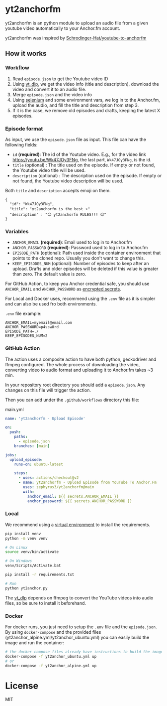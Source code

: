 # yt2anchorfm

yt2anchorfm is an python module to upload an audio file from a given youtube video automatically to your Anchor.fm account.

yt2anchorfm was inspired by [Schrodinger-Hat/youtube-to-anchorfm](https://github.com/Schrodinger-Hat/youtube-to-anchorfm)

## How it works

### Workflow

1. Read `episode.json` to get the Youtube video ID
2. Using [yt_dlp](https://github.com/yt-dlp/yt-dlp), we get the video info (title and description), download the video and convert it to an audio file.
3. Merge `episode.json` and the video info
4. Using [selenium](https://github.com/SeleniumHQ/selenium) and some environment vars, we log in to the Anchor.fm, upload the audio, and fill the title and description from step 3.
5. If it is the case, we remove old episodes and drafts, keeping the latest X episodes.

### Episode format

As input, we use the `episode.json` file as input. This file can have the following fields:

- `id` **(required)**: The id of the Youtube video. E.g., for the video link https://youtu.be/Wk47JOy3FNg, the last part, `Wk47JOy3FNg`, is the id.
- `title` (optional) : The title used on the episode. If empty or not found, the Youtube video title will be used.
- `description` (optional) : The description used on the episode. If empty or not found, the Youtube video description will be used.

Both `title` and `description` accepts emoji on them.

```
{
  "id": "Wk47JOy3FNg",
  "title": "yt2anchorfm is the best ⭐"
  "description" : "😍 yt2anchorfm RULES!!! 😍"
}
```

### Variables

- `ANCHOR_EMAIL` **(required)**: Email used to log in to  Anchor.fm
- `ANCHOR_PASSWORD` **(required)**: Password used to log in to Anchor.fm
- `EPISODE_PATH` (optional): Path used inside the container environment that points to the cloned repo. Usually you don't want to change this.
- `KEEP_EPISODES_NUM` (optional): Number of episodes to keep after an upload. Drafts and older episodes will be deleted if this value is greater than zero. The default value is zero.

For GitHub Action, to keep you Anchor credential safe, you should use `ANCHOR_EMAIL` and `ANCHOR_PASSWORD` as [encrypted secrets](https://docs.github.com/en/free-pro-team@latest/actions/reference/encrypted-secrets#creating-encrypted-secrets-for-a-repository).

For Local and Docker uses, recommend using the `.env` file as it is simpler and can also be used fro both environments.

`.env` file example:
```.env
ANCHOR_EMAIL=myemail@email.com
ANCHOR_PASSWORD=p4ssw0rd
EPISODE_PATH=./
KEEP_EPISODES_NUM=2
```

### GitHub Action
The action uses a composite action to have both python, geckodriver and ffmpeg configured. The whole process of downloading the video, converting video to audio format and uploading it to Anchor.fm takes ~3 min.

In your repository root directory you should add a `episode.json`. Any changes on this file will trigger the action.

Then you can add under the `.github/workflows` directory this file:

main.yml
```yml
name: 'yt2anchorfm - Upload Episode'

on:
  push:
    paths: 
      - episode.json
    branches: [main]

jobs:
  upload_episode:
    runs-on: ubuntu-latest

    steps:
      - uses: actions/checkout@v2
      - name: yt2anchorfm - Upload Episode from YouTube To Anchor.Fm
        uses: zephyrus3/yt2anchorfm@main
        with:
          anchor_email: ${{ secrets.ANCHOR_EMAIL }}
          anchor_password: ${{ secrets.ANCHOR_PASSWORD }}
```

### Local

We recommend using a [virtual environment](https://docs.python.org/pt-br/3/library/venv.html) to install the requirements.

```sh
pip install venv
python -m venv venv

# On Linux
source venv/bin/activate

# On Windows
venv/Scripts/Activate.bat

pip install -r requirements.txt

# Run
python yt2anchor.py
```

The [yt_dlp](https://github.com/yt-dlp/yt-dlp) depends on ffmpeg to convert the YouTube videos into audio files, so be sure to install it beforehand.

### Docker
For docker runs, you just need to setup the `.env` file and the `episode.json`. By using `docker-compose` and the provided files (yt2anchor_alpine.yml/yt2anchor_ubuntu.yml) you can easily build the image and run the container:

```sh
# the docker-compose files already have instructions to build the image
docker-compose -f yt2anchor_ubuntu.yml up
# or
docker-compose -f yt2anchor_alpine.yml up
```

# License
MIT
